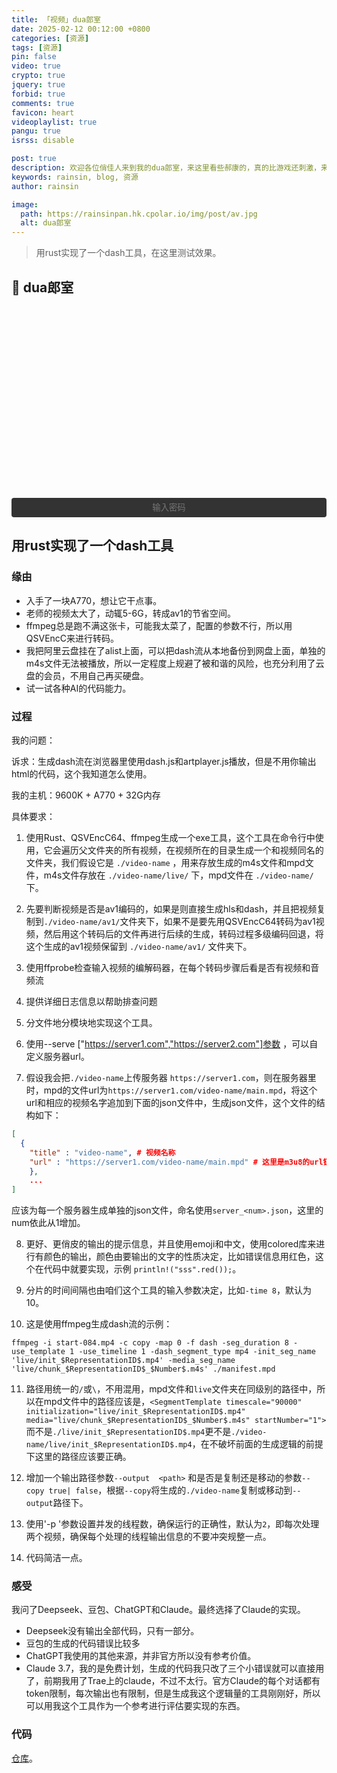 ```yaml
---
title: 「视频」dua郎室
date: 2025-02-12 00:12:00 +0800
categories: [资源]
tags: [资源]
pin: false
video: true
crypto: true
jquery: true
forbid: true
comments: true
favicon: heart
videoplaylist: true
pangu: true
isrss: disable

post: true
description: 欢迎各位俏佳人来到我的dua郎室，来这里看些郝康的，真的比游戏还刺激，来我这里看一晚吧。
keywords: rainsin, blog, 资源
author: rainsin

image:
  path: https://rainsinpan.hk.cpolar.io/img/post/av.jpg
  alt: dua郎室
---
```


<script src="/assets/post/video/video.js"></script>

<style>
details {
  width: 100%;
  margin: 0 auto;
  background: #282828;
  margin-bottom: 0.5rem;
  box-shadow: 0 0.1rem 1rem -0.5rem rgba(0, 0, 0, 0.4);
  border-radius: 5px;
  overflow: hidden;
}

summary {
    color:#fff;
  padding: 1rem;
  display: block;
  background: #333;
  padding-left: 2.2rem;
  position: relative;
  cursor: pointer;
  -webkit-user-select: none;
     -moz-user-select: none;
      -ms-user-select: none;
          user-select: none;
}

summary:before {
  content: "";
  border-width: 0.4rem;
  border-style: solid;
  border-color: transparent transparent transparent #fff;
  position: absolute;
  top: 1.3rem;
  left: 1rem;
  transform: rotate(0);
  transform-origin: 0.2rem 50%;
  transition: 0.25s transform ease;
}

/* THE MAGIC 🧙‍♀️ */
details[open] > summary:before {
  transform: rotate(90deg);
}

details summary::-webkit-details-marker {
  display: none;
}

details > ul {
  overflow-x: auto;
  display: grid;
  gap: 12px;
  padding-bottom: 1rem;
  padding-right: 28px;
  margin-bottom: 0;
  padding-top: 1rem;
  max-height: 20em;
  justify-content: center;
}

@media screen and (width <= 400px) {
    details > ul {
        grid-template-columns: 1fr !important;
    }
  }

details > ul li {
  list-style: none;
  color:#fff;
  margin: 4px !important;
  padding: 3px 8px !important;
  border-radius: 4px;
  border: 1px solid #5e616d;
  background: #47484c;
  cursor: pointer;
    text-align: center;
  transition: all 0.2s ease-out;
  height: 2.2em;
  justify-content: center;
  display: grid;
  margin: 0 !important;
  overflow: hidden;
}

details > ul li:hover {
  background: #1f2623;
}

.selected {
    background: #1f2623;
}

/* style input field text */

.middle{
  display: flex;
    margin: 0.5em auto;
    text-align: center;
}

/* Input field that looks like a button */
.email-field {
	width: 100%;
	display: inline-block;
	color: #fff;
	text-align: center;
	background-color: #333;
	padding: .6em 1.8em;
	border: none;
	cursor: pointer;
	outline: none;
	-webkit-border-radius: 4px;
	-moz-border-radius: 4px;
	border-radius: 4px;
	-webkit-transition: all .1s linear;
	-moz-transition: all .1s linear;
	transition: all .2s ease;
}
.email-field:hover {
	background-color: #343434;
}

/* after button is clicked */
.email-field.active {
	margin-right: 6px;
	outline: none;
	color: #fff;
	text-align: left;
	cursor: inherit;
}

/* Email submit button */
#subscribe-button {
  align-self: center;
	width: 35px;
	height: 35px;
	border: none;
	text-indent: -9999px;
	background: url(/assets/img/提交.svg) no-repeat;
	background-size: 13px;
	background-position: 0 1px;
	-webkit-transition: all .2s linear;
	-moz-transition: all .2s linear;
	transition: all .2s linear;
  
	cursor: pointer; /* for demo only */

	display: none;
}
#subscribe-button:hover {
	opacity: .33;
}

#subscribe-button.show {
	display: flex;
	background-size: 33px;
}

</style>

> 用rust实现了一个dash工具，在这里测试效果。

## 💞 dua郎室

<div id="video-box" style="width: 100%;aspect-ratio: 1920 / 1080;margin:20px 0;"></div>


<div class="middle" id="middle">
<input type="password" value="" name="EMAIL" class="email-field" id="email-field" placeholder="输入密码">
<input type="submit" value="Subscribe" name="subscribe" id="subscribe-button" class="">
</div>

## 用rust实现了一个dash工具

### 缘由

- 入手了一块A770，想让它干点事。
- 老师的视频太大了，动辄5-6G，转成av1的节省空间。
- ffmpeg总是跑不满这张卡，可能我太菜了，配置的参数不行，所以用QSVEncC来进行转码。
- 我把阿里云盘挂在了alist上面，可以把dash流从本地备份到网盘上面，单独的m4s文件无法被播放，所以一定程度上规避了被和谐的风险，也充分利用了云盘的会员，不用自己再买硬盘。
- 试一试各种AI的代码能力。

### 过程

我的问题：

诉求：生成dash流在浏览器里使用dash.js和artplayer.js播放，但是不用你输出html的代码，这个我知道怎么使用。

我的主机：9600K + A770 + 32G内存

具体要求：

1. 使用Rust、QSVEncC64、ffmpeg生成一个exe工具，这个工具在命令行中使用，它会遍历父文件夹的所有视频，在视频所在的目录生成一个和视频同名的文件夹，我们假设它是 `./video-name` ，用来存放生成的m4s文件和mpd文件，m4s文件存放在 `./video-name/live/` 下，mpd文件在 `./video-name/` 下。

2. 先要判断视频是否是av1编码的，如果是则直接生成hls和dash，并且把视频复制到`./video-name/av1/`文件夹下，如果不是要先用QSVEncC64转码为av1视频，然后用这个转码后的文件再进行后续的生成，转码过程多级编码回退，将这个生成的av1视频保留到 `./video-name/av1/` 文件夹下。

3. 使用ffprobe检查输入视频的编解码器，在每个转码步骤后看是否有视频和音频流

4. 提供详细日志信息以帮助排查问题

5. 分文件地分模块地实现这个工具。

6. 使用--serve ["https://server1.com","https://server2.com"]参数 ，可以自定义服务器url。

7. 假设我会把`./video-name`上传服务器 `https://server1.com`，则在服务器里时，mpd的文件url为`https://server1.com/video-name/main.mpd`，将这个url和相应的视频名字追加到下面的json文件中，生成json文件，这个文件的结构如下：
```json
[ 
  { 
    "title" : "video-name", # 视频名称 
    "url" : "https://server1.com/video-name/main.mpd" # 这里是m3u8的url链接或mpd链接 
    },
    ...
] 
```
应该为每一个服务器生成单独的json文件，命名使用`server_<num>.json`，这里的num依此从1增加。

8. 更好、更俏皮的输出的提示信息，并且使用emoji和中文，使用colored库来进行有颜色的输出，颜色由要输出的文字的性质决定，比如错误信息用红色，这个在代码中就要实现，示例 `println!("sss".red());`。

9. 分片的时间间隔也由咱们这个工具的输入参数决定，比如`-time 8`，默认为10。

10. 这是使用ffmpeg生成dash流的示例：
```shell
ffmpeg -i start-084.mp4 -c copy -map 0 -f dash -seg_duration 8 -use_template 1 -use_timeline 1 -dash_segment_type mp4 -init_seg_name 'live/init_$RepresentationID$.mp4' -media_seg_name 'live/chunk_$RepresentationID$_$Number$.m4s' ./manifest.mpd
```

11. 路径用统一的`/`或`\`，不用混用，mpd文件和`live`文件夹在同级别的路径中，所以在mpd文件中的路径应该是，`<SegmentTemplate timescale="90000" initialization="live/init_$RepresentationID$.mp4" media="live/chunk_$RepresentationID$_$Number$.m4s" startNumber="1">`而不是`./live/init_$RepresentationID$.mp4`更不是`./video-name/live/init_$RepresentationID$.mp4`，在不破坏前面的生成逻辑的前提下这里的路径应该要正确。

12. 增加一个输出路径参数`--output  <path>` 和是否是复制还是移动的参数`--copy true| false`，根据`--copy`将生成的`./video-name`复制或移动到`--output`路径下。

13. 使用'-p '参数设置并发的线程数，确保运行的正确性，默认为`2`，即每次处理两个视频，确保每个处理的线程输出信息的不要冲突规整一点。

14. 代码简洁一点。

### 感受

我问了Deepseek、豆包、ChatGPT和Claude。最终选择了Claude的实现。

- Deepseek没有输出全部代码，只有一部分。
- 豆包的生成的代码错误比较多
- ChatGPT我使用的其他来源，并非官方所以没有参考价值。
- Claude 3.7，我的是免费计划，生成的代码我只改了三个小错误就可以直接用了，前期我用了Trae上的claude，不过不太行。官方Claude的每个对话都有token限制，每次输出也有限制，但是生成我这个逻辑量的工具刚刚好，所以可以用我这个工具作为一个参考进行评估要实现的东西。

### 代码

[仓库](https://github.com/rainsins/dash)。


<script>
$('#email-field').click(function () {
    $(this).addClass("active");
    $(this).attr('placeholder', '你不会真知道密码吧？');
    $('#subscribe-button').addClass("show");
});

$('#email-field').blur(function () {
    $(this).removeClass("active");
    $(this).attr('placeholder', '输入密码');
    $('#subscribe-button').removeClass("show");
});

$("#email-field").keypress(function (event) {
    if (event.which === 13) {
        if (isLoad) {
            Qmsg.success("点慢一点！奴家受不了啦！🌶")
        } else {
            send_message();
        }
    }
});

$('#subscribe-button').on("mousedown", () => {
    if (isLoad) {
        Qmsg.success("点慢一点！奴家受不了啦！🌶")
    } else {
        send_message();
    }
});
</script>
